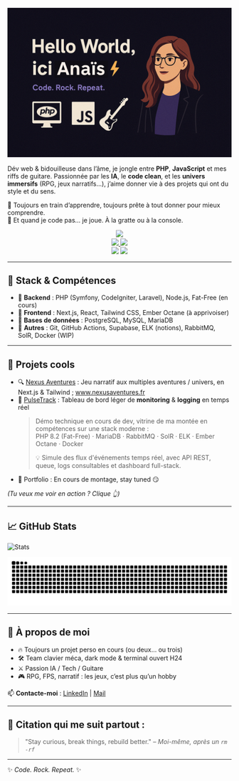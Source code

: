 ![Header](./banner.png)

Dév web & bidouilleuse dans l’âme, je jongle entre **PHP**, **JavaScript** et mes riffs de guitare. Passionnée par les **IA**, le **code clean**, et les **univers immersifs** (RPG, jeux narratifs...), j’aime donner vie à des projets qui ont du style et du sens.

🧠 Toujours en train d’apprendre, toujours prête à tout donner pour mieux comprendre.  
🎸 Et quand je code pas… je joue. À la gratte ou à la console.

<p align="center">
  <a href="https://www.youtube.com/watch?v=dQw4w9WgXcQ&ab_channel=RickAstley" target="_blank">
    <img src="https://img.shields.io/badge/🎸_Fullstackeuse-%F0%9F%92%A5%20Powered_by_Coffee-bf2c94?style=flat-square" />
  </a>
  <br />
  <a href="https://github.com/Kinnixx?tab=repositories" target="_blank">
    <img src="https://img.shields.io/badge/📁%20Repos-🌌%20Check%20em%20out-purple?style=flat-square" />
  </a>
  <span>
    <img src="https://img.shields.io/badge/💻%20Code-PHP%20%7C%20JS%20%7C%20Next.js%20%7C%20Tailwind-6e40c9?style=flat-square" />
  </span>
  <br />
  <span>
    <img src="https://img.shields.io/badge/Gamer-Always--on-purple?style=flat-square" />
  </span>
  <a href="https://www.youtube.com/watch?v=oRkRwL0vjOg&ab_channel=NapalmRecords" target="_blank">
    <img src="https://img.shields.io/badge/Rock-Code%20%26%20Distortion-black?style=flat-square" />
  </a>
</p>



---

## 🚀 Stack & Compétences

- 🔹 **Backend** : PHP (Symfony, CodeIgniter, Laravel), Node.js, Fat-Free (en cours)
- 🔹 **Frontend** : Next.js, React, Tailwind CSS, Ember Octane (à apprivoiser)
- 🔹 **Bases de données** : PostgreSQL, MySQL, MariaDB
- 🔹 **Autres** : Git, GitHub Actions, Supabase, ELK (notions), RabbitMQ, SolR, Docker (WIP)

---

## 💼 Projets cools

- 🔍 [Nexus Aventures](https://github.com/Kinnixx/nexus-aventures) : Jeu narratif aux multiples aventures / univers, en Next.js & Tailwind ; www.nexusaventures.fr
- 📡 [PulseTrack](https://github.com/Kinnixx/pulse-track) : Tableau de bord léger de **monitoring** & **logging** en temps réel  
  > Démo technique en cours de dev, vitrine de ma montée en compétences sur une stack moderne :  
  > PHP 8.2 (Fat-Free) · MariaDB · RabbitMQ · SolR · ELK · Ember Octane · Docker  
  >  
  > 💡 Simule des flux d'événements temps réel, avec API REST, queue, logs consultables et dashboard full-stack.
- 🎸 Portfolio : En cours de montage, stay tuned 😏

*(Tu veux me voir en action ? Clique 👆)*

---

## 📈 GitHub Stats

![Stats](https://github-readme-stats-kinnixxs-projects.vercel.app/api?username=Kinnixx&show_icons=true&count_private=true&hide=stars&hide_title=true&include_all_commits=true&title_color=e63946&text_color=f1faee&icon_color=a8dadc&bg_color=1d1d1d&border_color=6d6875&ring_color=457b9d&border_radius=12&custom_title=Anaïs%20Delattre's%20GitHub%20Stats&theme=default)

<picture>
  <source media="(prefers-color-scheme: dark)" srcset="https://github.com/Kinnixx/snk/blob/output/github-snake-dark.svg" />
  <source media="(prefers-color-scheme: light)" srcset="https://github.com/Kinnixx/snk/blob/output/github-snake.svg" />
  <img alt="github-snake" src="https://github.com/Kinnixx/snk/blob/output/github-snake.svg" />
</picture>

---

## 🎸 À propos de moi

- 🔥 Toujours un projet perso en cours (ou deux… ou trois)
- 🛠️ Team clavier méca, dark mode & terminal ouvert H24
- ⚔️ Passion IA / Tech / Guitare
- 🎮 RPG, FPS, narratif : les jeux, c’est plus qu’un hobby

📫 **Contacte-moi** : [LinkedIn](https://www.linkedin.com/in/anaïs-delattre/) | [Mail](mailto:anais.delattre1@gmail.com)

---

## 🧠 Citation qui me suit partout :

> "Stay curious, break things, rebuild better." – *Moi-même, après un `rm -rf`*

---

✨ *Code. Rock. Repeat.* ✨
